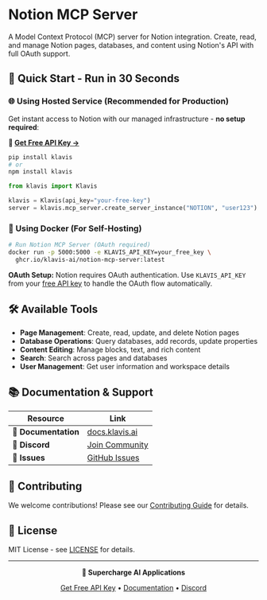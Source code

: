 # Notion MCP Server

A Model Context Protocol (MCP) server for Notion integration. Create, read, and manage Notion pages, databases, and content using Notion's API with full OAuth support.

## 🚀 Quick Start - Run in 30 Seconds

### 🌐 Using Hosted Service (Recommended for Production)

Get instant access to Notion with our managed infrastructure - **no setup required**:

**🔗 [Get Free API Key →](https://www.klavis.ai/home/api-keys)**

```bash
pip install klavis
# or
npm install klavis
```

```python
from klavis import Klavis

klavis = Klavis(api_key="your-free-key")
server = klavis.mcp_server.create_server_instance("NOTION", "user123")
```

### 🐳 Using Docker (For Self-Hosting)

```bash
# Run Notion MCP Server (OAuth required)
docker run -p 5000:5000 -e KLAVIS_API_KEY=your_free_key \
  ghcr.io/klavis-ai/notion-mcp-server:latest
```

**OAuth Setup:** Notion requires OAuth authentication. Use `KLAVIS_API_KEY` from your [free API key](https://www.klavis.ai/home/api-keys) to handle the OAuth flow automatically.

## 🛠️ Available Tools

- **Page Management**: Create, read, update, and delete Notion pages
- **Database Operations**: Query databases, add records, update properties
- **Content Editing**: Manage blocks, text, and rich content
- **Search**: Search across pages and databases
- **User Management**: Get user information and workspace details

## 📚 Documentation & Support

| Resource | Link |
|----------|------|
| **📖 Documentation** | [docs.klavis.ai](https://docs.klavis.ai) |
| **💬 Discord** | [Join Community](https://discord.gg/p7TuTEcssn) |
| **🐛 Issues** | [GitHub Issues](https://github.com/klavis-ai/klavis/issues) |

## 🤝 Contributing

We welcome contributions! Please see our [Contributing Guide](../../CONTRIBUTING.md) for details.

## 📜 License

MIT License - see [LICENSE](../../LICENSE) for details.

---

<div align="center">
  <p><strong>🚀 Supercharge AI Applications </strong></p>
  <p>
    <a href="https://www.klavis.ai">Get Free API Key</a> •
    <a href="https://docs.klavis.ai">Documentation</a> •
    <a href="https://discord.gg/p7TuTEcssn">Discord</a>
  </p>
</div>
